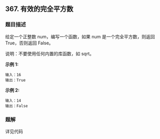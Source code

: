 ## 367. 有效的完全平方数

### 题目描述
给定一个正整数 num，编写一个函数，如果 num 是一个完全平方数，则返回 True，否则返回 False。

说明：不要使用任何内置的库函数，如  sqrt。

**示例 1:**

```
输入：16
输出：True
```

**示例 2:**

```
输入：14
输出：False
```

### 题解

详见代码